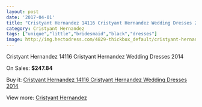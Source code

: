```yaml
---
layout: post
date: '2017-04-01'
title: "Cristyant Hernandez 14116 Cristyant Hernandez Wedding Dresses 2014"
category: Cristyant Hernandez
tags: ["unique","little","bridesmaid","black","dresses"]
image: http://img.hectodress.com/4829-thickbox_default/cristyant-hernandez-14116-cristyant-hernandez-wedding-dresses-2014.jpg
---
```

Cristyant Hernandez 14116 Cristyant Hernandez Wedding Dresses 2014

On Sales: **$247.84**
<a href="https://www.hectodress.com/cristyant-hernandez/2434-cristyant-hernandez-14116-cristyant-hernandez-wedding-dresses-2014.html"><amp-img layout="responsive" width="600" height="600" src="//img.hectodress.com/4829-thickbox_default/cristyant-hernandez-14116-cristyant-hernandez-wedding-dresses-2014.jpg" alt="Cristyant Hernandez 14116 Cristyant Hernandez Wedding Dresses 2014 0" /></a>
<a href="https://www.hectodress.com/cristyant-hernandez/2434-cristyant-hernandez-14116-cristyant-hernandez-wedding-dresses-2014.html"><amp-img layout="responsive" width="600" height="600" src="//img.hectodress.com/4831-thickbox_default/cristyant-hernandez-14116-cristyant-hernandez-wedding-dresses-2014.jpg" alt="Cristyant Hernandez 14116 Cristyant Hernandez Wedding Dresses 2014 1" /></a>
<a href="https://www.hectodress.com/cristyant-hernandez/2434-cristyant-hernandez-14116-cristyant-hernandez-wedding-dresses-2014.html"><amp-img layout="responsive" width="600" height="600" src="//img.hectodress.com/4830-thickbox_default/cristyant-hernandez-14116-cristyant-hernandez-wedding-dresses-2014.jpg" alt="Cristyant Hernandez 14116 Cristyant Hernandez Wedding Dresses 2014 2" /></a>

Buy it: [Cristyant Hernandez 14116 Cristyant Hernandez Wedding Dresses 2014](https://www.hectodress.com/cristyant-hernandez/2434-cristyant-hernandez-14116-cristyant-hernandez-wedding-dresses-2014.html "Cristyant Hernandez 14116 Cristyant Hernandez Wedding Dresses 2014")

View more: [Cristyant Hernandez](https://www.hectodress.com/42-cristyant-hernandez "Cristyant Hernandez")